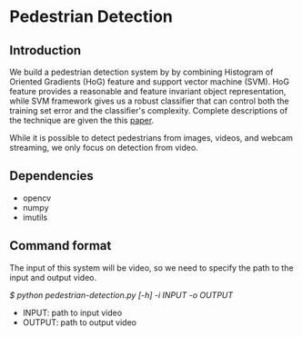 # Pedestrian Detection


## Introduction
We build a pedestrian detection system by by combining Histogram of Oriented Gradients (HoG) feature and support vector machine (SVM). HoG feature provides a reasonable and feature invariant object representation, while SVM framework gives us a robust classifier that can control both the training set error and the classifier's complexity. Complete descriptions of the technique are given the this [paper](https://ieeexplore.ieee.org/document/6835619). 

While it is possible to detect pedestrians from images, videos, and webcam streaming, we only focus on detection from video.


## Dependencies
  * opencv
  * numpy
  * imutils

## Command format

The input of this system will be video, so we need to specify the path to the input and output video.

_$ python pedestrian-detection.py [-h] -i INPUT -o OUTPUT_

- INPUT: path to input video
- OUTPUT: path to output video

